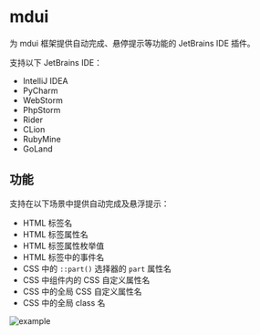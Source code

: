 # mdui

为 mdui 框架提供自动完成、悬停提示等功能的 JetBrains IDE 插件。

支持以下 JetBrains IDE：

* IntelliJ IDEA
* PyCharm
* WebStorm
* PhpStorm
* Rider
* CLion
* RubyMine
* GoLand

## 功能

支持在以下场景中提供自动完成及悬浮提示：

* HTML 标签名
* HTML 标签属性名
* HTML 标签属性枚举值
* HTML 标签中的事件名
* CSS 中的 `::part()` 选择器的 `part` 属性名
* CSS 中组件内的 CSS 自定义属性名
* CSS 中的全局 CSS 自定义属性名
* CSS 中的全局 class 名

![example](https://user-images.githubusercontent.com/3030330/274850317-97f2d074-d210-4319-8baf-7ccaa18976b5.gif)
